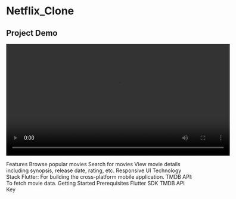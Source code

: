 # Netflix_Clone

## Project Demo

<video width="600" controls>
  <source src="assets/images/Android%20Emulator%20-%20Pixel_2_API_30_5554%202024-08-01%2011-21-09.mp4">
  Your browser does not support the video tag.
</video>


Features
Browse popular movies
Search for movies
View movie details including synopsis, release date, rating, etc.
Responsive UI
Technology Stack
Flutter: For building the cross-platform mobile application.
TMDB API: To fetch movie data.
Getting Started
Prerequisites
Flutter SDK
TMDB API Key
